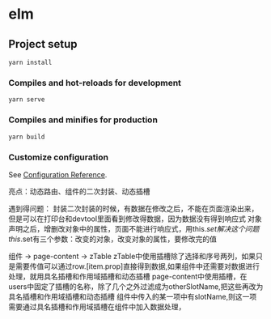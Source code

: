 # elm

## Project setup
```
yarn install
```

### Compiles and hot-reloads for development
```
yarn serve
```

### Compiles and minifies for production
```
yarn build
```

### Customize configuration
See [Configuration Reference](https://cli.vuejs.org/config/).

亮点：动态路由、组件的二次封装、动态插槽

遇到得问题：
封装二次封装的时候，有数据在修改之后，不能在页面渲染出来，但是可以在打印台和devtool里面看到修改得数据，因为数据没有得到响应式
对象声明之后，增删改对象中的属性，页面不能进行响应式，用this.$set解决这个问题
this.$set有三个参数：改变的对象，改变对象的属性，要修改完的值

组件 -> page-content -> zTable 
zTable中使用插槽除了选择和序号两列，如果只是需要传值可以通过row.[item.prop]直接得到数据,如果组件中还需要对数据进行处理，就用具名插槽和作用域插槽和动态插槽
page-content中使用插槽，在users中固定了插槽的名称，除了几个之外过滤成为otherSlotName,把这些再改为具名插槽和作用域插槽和动态插槽
组件中传入的某一项中有slotName,则这一项需要通过具名插槽和作用域插槽在组件中加入数据处理，


